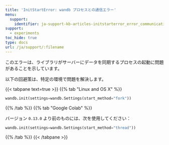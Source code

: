 ```yaml
---
title: 'InitStartError: wandb プロセスとの通信エラー'
menu:
  support:
    identifier: ja-support-kb-articles-initstarterror_error_communicating_wandb_process
support:
  - experiments
toc_hide: true
type: docs
url: /ja/support/:filename
---
```

このエラーは、ライブラリがサーバーにデータを同期するプロセスの起動に問題があることを示しています。

以下の回避策は、特定の環境で問題を解決します。

{{< tabpane text=true >}}
{{% tab "Linux and OS X" %}}
```python
wandb.init(settings=wandb.Settings(start_method="fork"))
```

{{% /tab %}}
{{% tab "Google Colab" %}}

バージョン `0.13.0` より前のものには、次を使用してください：

```python
wandb.init(settings=wandb.Settings(start_method="thread"))
```
{{% /tab %}}
{{< /tabpane >}}